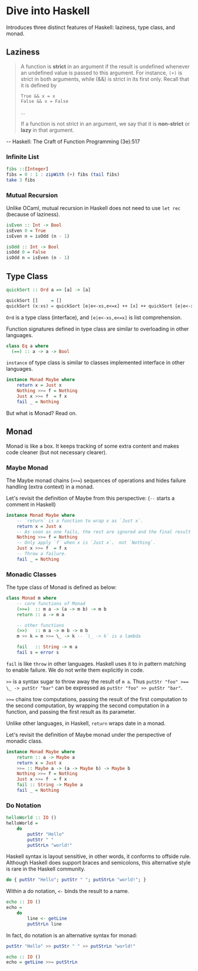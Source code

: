 Dive into Haskell
=================

Introduces three distinct features of Haskell: laziness, type class, and monad.

## Laziness

> A function is **strict** in an argument
> if the result is undefined
> whenever an undefined value is passed to this argument.
> For instance, `(+)` is strict in both arguments,
> while (&&) is strict in its first only.
> Recall that it is defined by
>
>     True && x = x
>     False && x = False
>
> ...
>
> If a function is not strict in an argument,
> we say that it is **non-strict** or **lazy** in that argument.

-- Haskell: The Craft of Function Programming (3e):517

### Infinite List

```haskell
fibs ::[Integer]
fibs = 0 : 1 : zipWith (+) fibs (tail fibs)
take 3 fibs
```

### Mutual Recursion

Unlike OCaml, mutual recursion in Haskell does not need to use `let rec` (because of laziness).

```haskell
isEven :: Int -> Bool
isEven 0 = True
isEven n = isOdd (n - 1)

isOdd :: Int -> Bool
isOdd 0 = False
isOdd n = isEven (n - 1)
```

## Type Class

```haskell
quickSort :: Ord a => [a] -> [a]

quickSort []     = []
quickSort (x:xs) = quickSort [e|e<-xs,e<=x] ++ [x] ++ quickSort [e|e<-xs, e>x]
```

`Ord` is a type class (interface),
and `[e|e<-xs,e<=x]` is list comprehension.

Function signatures defined in type class are similar to overloading in other languages.

```haskell
class Eq a where
  (==) :: a -> a -> Bool
```

`instance` of type class is similar to classes implemented interface in other languages.

```haskell
instance Monad Maybe where
    return x = Just x
    Nothing >>= f = Nothing
    Just x >>= f  = f x
    fail _ = Nothing
```

But what is Monad? Read on.

## Monad

Monad is like a box.
It keeps tracking of some extra content and makes code cleaner (but not necessary clearer).

### Maybe Monad

The Maybe monad chains (`>>=`) sequences of operations and hides failure handling (extra context) in a monad.

Let's revisit the definition of Maybe from this perspective:
(`--` starts a comment in Haskell)

```haskell
instance Monad Maybe where
    -- `return` is a function to wrap x as `Just x`.
    return x = Just x
    -- As soon as one fails, the rest are ignored and the final result is `Nothing`.
    Nothing >>= f = Nothing
    -- Only apply `f` when x is `Just x`， not `Nothing`.
    Just x >>= f  = f x
    -- Throw a failure.
    fail _ = Nothing
```

### Monadic Classes

The type class of Monad is defined as below:

```haskell
class Monad m where
    -- core functions of Monad
    (>>=)  :: m a -> (a -> m b) -> m b
    return :: a -> m a

    -- other functions
    (>>)   :: m a -> m b -> m b
    m >> k = m >>= \_ -> k -- `\_ -> k` is a lambda

    fail   :: String -> m a
    fail s = error s
```

`fail` is like `throw` in other languages.
Haskell uses it to in pattern matching to enable failure.
We do not write them explicitly in code.

`>>` is a syntax sugar to throw away the result of `m a`.
Thus `putStr "foo" >== \_ -> putStr "bar"` can be expressed as
`putStr "foo" >> putStr "bar"`.

`>>=` chains tow computations,
passing the result of the first computation to the second computation,
by wrapping the second computation in a function,
and passing the first result as its parameter.

Unlike other languages, in Haskell, `return` wraps date in a monad.

Let's revisit the definition of Maybe monad under the perspective of monadic class.

```haskell
instance Monad Maybe where
    return :: a -> Maybe a
    return x = Just x
    >>= :: Maybe a -> (a -> Maybe b) -> Maybe b
    Nothing >>= f = Nothing
    Just x >>= f  = f x
    fail :: String -> Maybe a
    fail _ = Nothing
```

### Do Notation

```haskell
helloWorld :: IO ()
helloWorld =
    do
        putStr "Hello"
        putStr " "
        putStrLn "world!"
```

Haskell syntax is layout sensitive,
in other words, it conforms to offside rule.
Although Haskell does support braces and semicolons,
this alternative style is rare in the Haskell community.

```haskell
do { putStr "Hello"; putStr " "; putStrLn "world!"; }
```

Within a do notation, `<-` binds the result to a name.

```haskell
echo :: IO ()
echo =
    do
        line <- getLine
        putStrLn line
```

In fact, do notation is an alternative syntax for monad:

```haskell
putStr "Hello" >> putStr " " >> putStrLn "world!"

echo :: IO ()
echo = getLine >>= putStrLn
```
